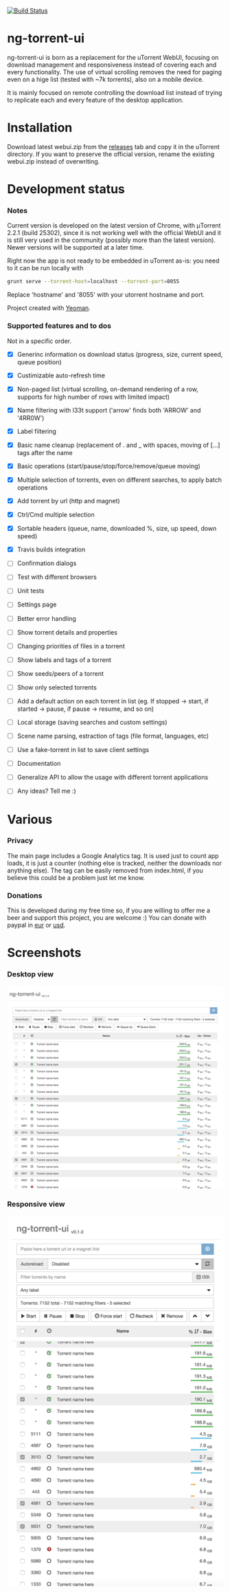 [![Build Status](https://travis-ci.org/psychowood/ng-torrent-ui.svg?branch=master)](https://travis-ci.org/psychowood/ng-torrent-ui)

ng-torrent-ui
=============

ng-torrent-ui is born as a replacement for the uTorrent WebUI, focusing on download management and responsiveness instead of covering each and every functionality.
The use of virtual scrolling removes the need for paging even on a hige list (tested with ~7k torrents), also on a mobile device.

It is mainly focused on remote controlling the download list instead of trying to replicate each and every feature of the desktop application.

Installation
============

Download latest webui.zip from the [releases](../../releases) tab and copy it in the uTorrent directory. If you want to preserve the official version, rename the existing webui.zip instead of overwriting.

Development status
==================

### Notes

Current version is developed on the latest version of Chrome, with μTorrent 2.2.1 (build 25302), since it is not working well with the official WebUI and it is still very used in the community (possibly more than the latest version). Newer versions will be supported at a later time.

Right now the app is not ready to be embedded in uTorrent as-is: you need to it can be run locally with

```bash
grunt serve --torrent-host=localhost --torrent-port=8055
```

Replace 'hostname' and '8055' with your utorrent hostname and port.


Project created with [Yeoman](http://yeoman.io).

### Supported features and to dos

Not in a specific order.

- [x] Generinc information os download status (progress, size, current speed, queue position)
- [x] Custimizable auto-refresh time
- [x] Non-paged list (virtual scrolling, on-demand rendering of a row, supports for high number of rows with limited impact)
- [x] Name filtering with l33t support ('arrow' finds both 'ARROW' and '4RR0W')
- [x] Label filtering
- [x] Basic name cleanup (replacement of . and _ with spaces, moving of [...] tags after the name
- [x] Basic operations (start/pause/stop/force/remove/queue moving)
- [x] Multiple selection of torrents, even on different searches, to apply batch operations
- [x] Add torrent by url (http and magnet)
- [x] Ctrl/Cmd multiple selection
- [x] Sortable headers (queue, name, downloaded %, size, up speed, down speed)
- [X] Travis builds integration
- [ ] Confirmation dialogs
- [ ] Test with different browsers
- [ ] Unit tests
- [ ] Settings page
- [ ] Better error handling
- [ ] Show torrent details and properties
- [ ] Changing priorities of files in a torrent
- [ ] Show labels and tags of a torrent
- [ ] Show seeds/peers of a torrent
- [ ] Show only selected torrents
- [ ] Add a default action on each torrent in list (eg. If stopped -> start, if started -> pause, if pause -> resume, and so on)
- [ ] Local storage (saving searches and custom settings)
- [ ] Scene name parsing, estraction of tags (file format, languages, etc)
- [ ] Use a fake-torrent in list to save client settings
- [ ] Documentation
- [ ] Generalize API to allow the usage with different torrent applications
- [ ] Any ideas? Tell me :)


Various
===========

### Privacy
The main page includes a Google Analytics tag. It is used just to count app loads, it is just a counter (nothing else is tracked, neither the downloads nor anything else). The tag can be easily removed from index.html, if you believe this could be a problem just let me know.

### Donations
This is developed during my free time so, if you are willing to offer me a beer and support this project, you are welcome :) 
You can donate with paypal in [eur](https://www.paypal.com/cgi-bin/webscr?cmd=_s-xclick&hosted_button_id=84LH348H27CN6) or [usd](https://www.paypal.com/cgi-bin/webscr?cmd=_s-xclick&hosted_button_id=7Z88PRASGESGQ).

Screenshots
===========

### Desktop view
![Desktop view](screenshots/desktop.png?raw=true "Desktop view")

### Responsive view
![Responsive view](screenshots/responsive.png?raw=true "Responsive view")
